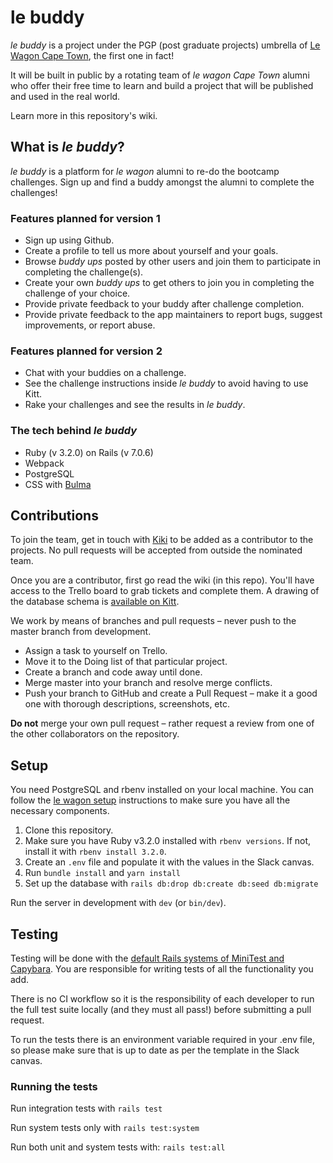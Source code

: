 # le buddy

*le buddy* is a project under the PGP (post graduate projects) umbrella of [Le
Wagon Cape Town](https://www.lewagon.com/cape-town), the first one in fact!

It will be built in public by a rotating team of *le wagon Cape Town* alumni who
offer their free time to learn and build a project that will be published and
used in the real world.

Learn more in this repository's wiki.

## What is *le buddy*?

*le buddy* is a platform for *le wagon* alumni to re-do the bootcamp challenges.
Sign up and find a buddy amongst the alumni to complete the challenges!

### Features planned for version 1

- Sign up using Github.
- Create a profile to tell us more about yourself and your goals.
- Browse *buddy ups* posted by other users and join them to participate in
completing the challenge(s).
- Create your own *buddy ups* to get others to join you in completing the
challenge of your choice.
- Provide private feedback to your buddy after challenge completion.
- Provide private feedback to the app maintainers to report bugs, suggest
improvements, or report abuse.

### Features planned for version 2

- Chat with your buddies on a challenge.
- See the challenge instructions inside *le buddy* to avoid having to use Kitt.
- Rake your challenges and see the results in *le buddy*.

### The tech behind *le buddy*

- Ruby (v 3.2.0) on Rails (v 7.0.6)
- Webpack
- PostgreSQL
- CSS with [Bulma](https://bulma.io)

## Contributions

To join the team, get in touch with [Kiki](https://github.com/KIKMAKER) to be
added as a contributor to the projects. No pull requests will be accepted from
outside the nominated team.

Once you are a contributor, first go read the wiki (in this repo). You'll have
access to the Trello board to grab tickets and complete them. A drawing of the
database schema is [available on Kitt](https://kitt.lewagon.com/db/105325).

We work by means of branches and pull requests – never push to the master branch
from development.

- Assign a task to yourself on Trello.
- Move it to the Doing list of that particular project.
- Create a branch and code away until done.
- Merge master into your branch and resolve merge conflicts.
- Push your branch to GitHub and create a Pull Request – make it a good one with
thorough descriptions, screenshots, etc.

**Do not** merge your own pull request – rather request a review from one of the
other collaborators on the repository.

## Setup

You need PostgreSQL and rbenv installed on your local machine. You can follow the
[le wagon setup](https://github.com/lewagon/setup) instructions to make sure
you have all the necessary components.

1. Clone this repository.
2. Make sure you have Ruby v3.2.0 installed with ```rbenv versions```. If not,
install it with ```rbenv install 3.2.0```.
3. Create an ```.env``` file and populate it with the values in the Slack canvas.
4. Run ```bundle install``` and ```yarn install```
5. Set up the database with ```rails db:drop db:create db:seed db:migrate```

Run the server in development with ```dev``` (or ```bin/dev```).

## Testing

Testing will be done with the [default Rails systems of MiniTest and
Capybara](https://guides.rubyonrails.org/testing.html).
You are responsible for writing tests of all the functionality you add.

There is no CI workflow so it is the responsibility of each developer to run
the full test suite locally (and they must all pass!) before submitting a pull
request.

To run the tests there is an environment variable required in your .env file,
so please make sure that is up to date as per the template in the Slack canvas.

### Running the tests

Run integration tests with ```rails test```

Run system tests only with ```rails test:system```

Run both unit and system tests with: ```rails test:all```

